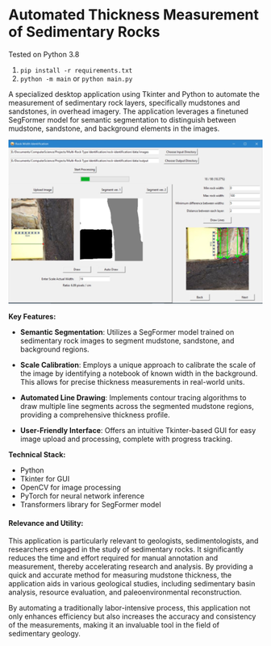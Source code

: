 # Automated Thickness Measurement of Sedimentary Rocks

Tested on Python 3.8

1. `pip install -r requirements.txt`
2. `python -m main` or `python main.py`

A specialized desktop application using Tkinter and Python to automate the measurement of sedimentary rock layers, specifically mudstones and sandstones, in overhead imagery. The application leverages a finetuned SegFormer model for semantic segmentation to distinguish between mudstone, sandstone, and background elements in the images.

![application screenshot](assets/demo-img.jpg)


**Key Features:**

- **Semantic Segmentation**: Utilizes a SegFormer model trained on sedimentary rock images to segment mudstone, sandstone, and background regions.
  
- **Scale Calibration**: Employs a unique approach to calibrate the scale of the image by identifying a notebook of known width in the background. This allows for precise thickness measurements in real-world units.

- **Automated Line Drawing**: Implements contour tracing algorithms to draw multiple line segments across the segmented mudstone regions, providing a comprehensive thickness profile.

- **User-Friendly Interface**: Offers an intuitive Tkinter-based GUI for easy image upload and processing, complete with progress tracking.

**Technical Stack:**

- Python
- Tkinter for GUI
- OpenCV for image processing
- PyTorch for neural network inference
- Transformers library for SegFormer model

#### Relevance and Utility:

This application is particularly relevant to geologists, sedimentologists, and researchers engaged in the study of sedimentary rocks. It significantly reduces the time and effort required for manual annotation and measurement, thereby accelerating research and analysis. By providing a quick and accurate method for measuring mudstone thickness, the application aids in various geological studies, including sedimentary basin analysis, resource evaluation, and paleoenvironmental reconstruction.

By automating a traditionally labor-intensive process, this application not only enhances efficiency but also increases the accuracy and consistency of the measurements, making it an invaluable tool in the field of sedimentary geology.
